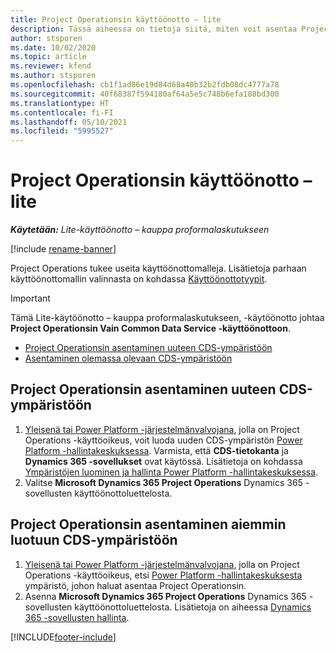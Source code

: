 ```yaml
---
title: Project Operationsin käyttöönotto – lite
description: Tässä aiheessa on tietoja siitä, miten voit asentaa Project Operationsin lite – kauppa proformalaskutukseen -käyttöönoton.
author: stsporen
ms.date: 10/02/2020
ms.topic: article
ms.reviewer: kfend
ms.author: stsporen
ms.openlocfilehash: cb1f1ad86e19d84d68a40b32b2fdb08dc4777a78
ms.sourcegitcommit: 40f68387f594180af64a5e5c748b6efa188bd300
ms.translationtype: HT
ms.contentlocale: fi-FI
ms.lasthandoff: 05/10/2021
ms.locfileid: "5995527"
---
```

# <a name="deploy-project-operations---lite"></a>Project Operationsin käyttöönotto – lite

_**Käytetään:** Lite-käyttöönotto – kauppa proformalaskutukseen_

[!include [rename-banner](~/includes/cc-data-platform-banner.md)]

Project Operations tukee useita käyttöönottomalleja. Lisätietoja parhaan käyttöönottomallin valinnasta on kohdassa [Käyttöönottotyypit](determine-deployment-type.md).


> [!IMPORTANT]
> Tämä Lite-käytöönotto – kauppa proformalaskutukseen, -käytöönotto johtaa **Project Operationsin Vain Common Data Service -käyttöönottoon**.

- [Project Operationsin asentaminen uuteen CDS-ympäristöön](#new)
- [Asentaminen olemassa olevaan CDS-ympäristöön](#existing)



## <a name="install-project-operations-to-a-new-cds-environment"></a><a name="new"></a>Project Operationsin asentaminen uuteen CDS-ympäristöön

1. [Yleisenä tai Power Platform -järjestelmänvalvojana](/power-platform/admin/global-service-administrators-can-administer-without-license), jolla on Project Operations -käyttöoikeus, voit luoda uuden CDS-ympäristön [Power Platform -hallintakeskuksessa](https://admin.powerplatform.com). Varmista, että **CDS-tietokanta** ja **Dynamics 365 -sovellukset** ovat käytössä. Lisätietoja on kohdassa [Ympäristöjen luominen ja hallinta Power Platform -hallintakeskuksessa](/power-platform/admin/create-environment#create-an-environment-in-the-power-platform-admin-center).
2. Valitse **Microsoft Dynamics 365 Project Operations** Dynamics 365 -sovellusten käyttöönottoluettelosta.


## <a name="install-project-operations-to-an-existing-cds-environment"></a><a name="existing"></a>Project Operationsin asentaminen aiemmin luotuun CDS-ympäristöön

1. [Yleisenä tai Power Platform -järjestelmänvalvojana](/power-platform/admin/global-service-administrators-can-administer-without-license), jolla on Project Operations -käyttöoikeus, etsi [Power Platform -hallintakeskuksesta](https://admin.powerplatform.com) ympäristö, johon haluat asentaa Project Operationsin.
2. Asenna **Microsoft Dynamics 365 Project Operations** Dynamics 365 -sovellusten käyttöönottoluettelosta. Lisätietoja on aiheessa [Dynamics 365 -sovellusten hallinta](/power-platform/admin/manage-apps).




[!INCLUDE[footer-include](../includes/footer-banner.md)]